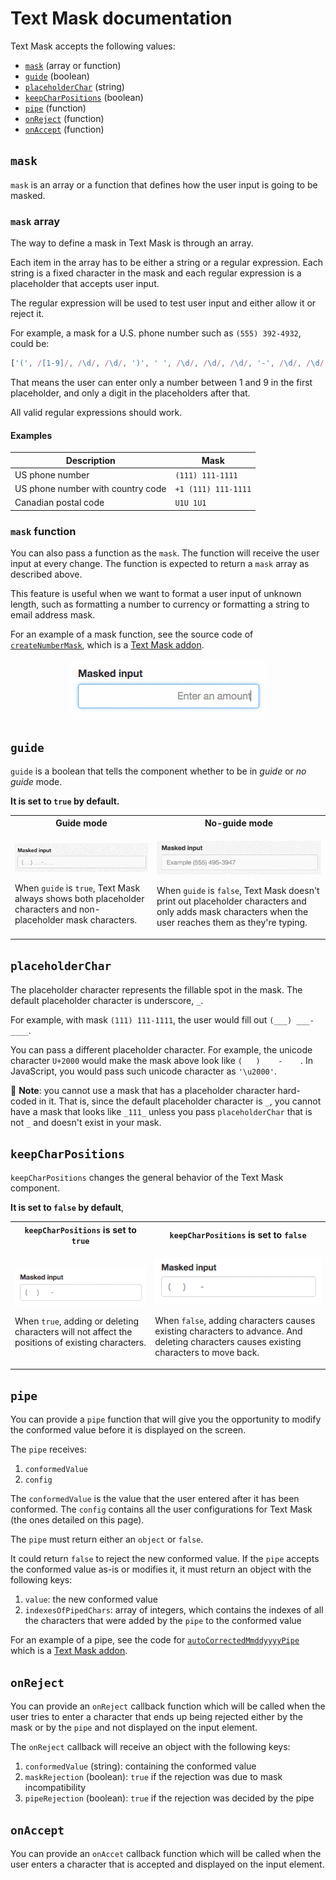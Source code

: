 # Text Mask documentation

Text Mask accepts the following values:

* [`mask`](#mask) (array or function)
* [`guide`](#guide) (boolean)
* [`placeholderChar`](#placeholderchar) (string)
* [`keepCharPositions`](#keepcharpositions) (boolean)
* [`pipe`](#pipe) (function)
* [`onReject`](#onreject) (function)
* [`onAccept`](#onaccept) (function)

## `mask`

`mask` is an array or a function that defines how the user input is going to be masked.

### `mask` array

The way to define a mask in Text Mask is through an array.

Each item in the array has to be either a string or a regular expression. Each string is a fixed character in the mask
and each regular expression is a placeholder that accepts user input. 

The regular expression will be used to test user input and either allow it or reject it.

For example, a mask for a U.S. phone number such as `(555) 392-4932`, could be:

```js
['(', /[1-9]/, /\d/, /\d/, ')', ' ', /\d/, /\d/, /\d/, '-', /\d/, /\d/, /\d/, /\d/]
```

That means the user can enter only a number between 1 and 9 in the first placeholder, and only a digit in the placeholders
after that. 

All valid regular expressions should work.

#### Examples

Description | Mask
--- | ---
US phone number | `(111) 111-1111`
US phone number with country code | `+1 (111) 111-1111`
Canadian postal code | `U1U 1U1`

### `mask` function

You can also pass a function as the `mask`. The function will receive the user input at every
change. The function is expected to return a `mask` array as described above.

This feature is useful when we want to format a user input of unknown length, such as
formatting a number to currency or formatting a string to email address mask.

For an example of a mask function, see the source code of
[`createNumberMask`](https://github.com/msafi/text-mask/blob/master/addons/src/createNumberMask.js),
which is a [Text Mask addon](https://github.com/msafi/text-mask/tree/master/addons/#readme).

<p align="center">
<img src="assets/dynamicMask.gif"/>
</p>

## `guide`

`guide` is a boolean that tells the component whether to be in *guide* or *no guide* mode.

**It is set to `true` by default.**

<table>
<tbody>
<tr>
<th>Guide mode</th>
<th>No-guide mode</th>
</tr>

<tr>
<td>
<p align="center">
<img src="assets/guideMode.gif"/>
</p>

<p>
When <code>guide</code> is <code>true</code>, Text Mask always shows both placeholder characters and non-placeholder
mask characters.
</p>
</td>

<td>
<p align="center">
<img src="assets/noGuideMode.gif"/>
</p>

</p>
When <code>guide</code> is <code>false</code>, Text Mask doesn't print out placeholder characters and only adds mask
characters when the user reaches them as they're typing.
</p>
</td>
</tr>
</tbody>
</table>

## `placeholderChar`

The placeholder character represents the fillable spot in the mask. The default placeholder
character is underscore, `_`.

For example, with mask `(111) 111-1111`, the user would fill out
`(___) ___-____`.

You can pass a different placeholder character. For example, the unicode character `U+2000` would
make the mask above look like `(   )    -    `. In JavaScript, you would pass such unicode character
as `'\u2000'`.

&#x1F4CD; **Note**: you cannot use a mask that has a placeholder character hard-coded in it. That
is, since the default placeholder character is `_`, you cannot have a mask that looks like
`_111_` unless you pass `placeholderChar` that is not `_` and doesn't exist
in your mask.

## `keepCharPositions`

`keepCharPositions` changes the general behavior of the Text Mask component.

**It is set to `false` by default**,

<table>
<tbody>
<tr>
<th><code>keepCharPositions</code> is set to <code>true</code></th>
<th><code>keepCharPositions</code> is set to <code>false</code></th>
</tr>

<tr>
<td>
<p align="center">
<img src="assets/keepCharPositionsTrue.gif"/>
</p>

<p>
When <code>true</code>, adding or deleting characters will not affect the positions of existing characters.
</p>
</td>

<td>
<p align="center">
<img src="assets/keepCharPositionsFalse.gif"/>
</p>

</p>
When <code>false</code>, adding characters causes existing characters to advance. And deleting characters
causes existing characters to move back.
</p>
</td>
</tr>
</tbody>
</table>

## `pipe`

You can provide a `pipe` function that will give you the opportunity to modify the conformed value before it is
displayed on the screen.

The `pipe` receives:

1. `conformedValue`
1. `config`

The `conformedValue` is the value that the user entered after it has been conformed. The `config` contains all the user
configurations for Text Mask (the ones detailed on this page).

The `pipe` must return either an `object` or `false`.

It could return `false` to reject the new conformed value.
If the `pipe` accepts the conformed value as-is or modifies it, it must return an object with the following keys:

1. `value`: the new conformed value
1. `indexesOfPipedChars`: array of integers, which contains the indexes of all the characters that were added by the
`pipe` to the conformed value

For an example of a pipe, see the code for
[`autoCorrectedMmddyyyyPipe`](https://github.com/msafi/text-mask/blob/master/addons/src/autoCorrectedMmddyyyyPipe.js)
which is a [Text Mask addon](https://github.com/msafi/text-mask/tree/master/addons/#readme).

## `onReject`

You can provide an `onReject` callback function which will be called when the user tries to enter
a character that ends up being rejected either by the mask or by the `pipe` and not displayed on the input element.

The `onReject` callback will receive an object with the following keys:

1. `conformedValue` (string): containing the conformed value
1. `maskRejection` (boolean): `true` if the rejection was due to mask incompatibility
1. `pipeRejection` (boolean): `true` if the rejection was decided by the pipe

## `onAccept`

You can provide an `onAccet` callback function which will be called when the user enters
a character that is accepted and displayed on the input element.
